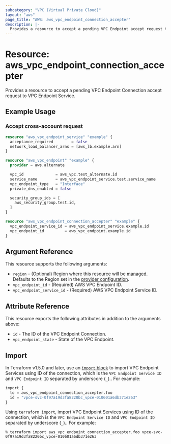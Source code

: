 ```yaml
---
subcategory: "VPC (Virtual Private Cloud)"
layout: "aws"
page_title: "AWS: aws_vpc_endpoint_connection_accepter"
description: |-
  Provides a resource to accept a pending VPC Endpoint accept request to VPC Endpoint Service.
---
```


# Resource: aws_vpc_endpoint_connection_accepter

Provides a resource to accept a pending VPC Endpoint Connection accept request to VPC Endpoint Service.

## Example Usage

### Accept cross-account request

```terraform
resource "aws_vpc_endpoint_service" "example" {
  acceptance_required        = false
  network_load_balancer_arns = [aws_lb.example.arn]
}

resource "aws_vpc_endpoint" "example" {
  provider = aws.alternate

  vpc_id              = aws_vpc.test_alternate.id
  service_name        = aws_vpc_endpoint_service.test.service_name
  vpc_endpoint_type   = "Interface"
  private_dns_enabled = false

  security_group_ids = [
    aws_security_group.test.id,
  ]
}

resource "aws_vpc_endpoint_connection_accepter" "example" {
  vpc_endpoint_service_id = aws_vpc_endpoint_service.example.id
  vpc_endpoint_id         = aws_vpc_endpoint.example.id
}
```

## Argument Reference

This resource supports the following arguments:

* `region` – (Optional) Region where this resource will be [managed](https://docs.aws.amazon.com/general/latest/gr/rande.html#regional-endpoints). Defaults to the Region set in the [provider configuration](https://registry.terraform.io/providers/hashicorp/aws/latest/docs#aws-configuration-reference).
* `vpc_endpoint_id` - (Required) AWS VPC Endpoint ID.
* `vpc_endpoint_service_id` - (Required) AWS VPC Endpoint Service ID.

## Attribute Reference

This resource exports the following attributes in addition to the arguments above:

* `id` - The ID of the VPC Endpoint Connection.
* `vpc_endpoint_state` - State of the VPC Endpoint.

## Import

In Terraform v1.5.0 and later, use an [`import` block](https://developer.hashicorp.com/terraform/language/import) to import VPC Endpoint Services using ID of the connection, which is the `VPC Endpoint Service ID` and `VPC Endpoint ID` separated by underscore (`_`).. For example:

```terraform
import {
  to = aws_vpc_endpoint_connection_accepter.foo
  id = "vpce-svc-0f97a19d3fa8220bc_vpce-010601a6db371e263"
}
```

Using `terraform import`, import VPC Endpoint Services using ID of the connection, which is the `VPC Endpoint Service ID` and `VPC Endpoint ID` separated by underscore (`_`).. For example:

```console
% terraform import aws_vpc_endpoint_connection_accepter.foo vpce-svc-0f97a19d3fa8220bc_vpce-010601a6db371e263
```

